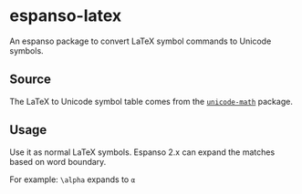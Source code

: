 # espanso-latex

An espanso package to convert LaTeX symbol commands to Unicode symbols.

## Source

The LaTeX to Unicode symbol table comes from the [`unicode-math`](https://github.com/wspr/unicode-math) package.

## Usage

Use it as normal LaTeX symbols. Espanso 2.x can expand the matches based on word boundary.

For example: `\alpha` expands to `α`
